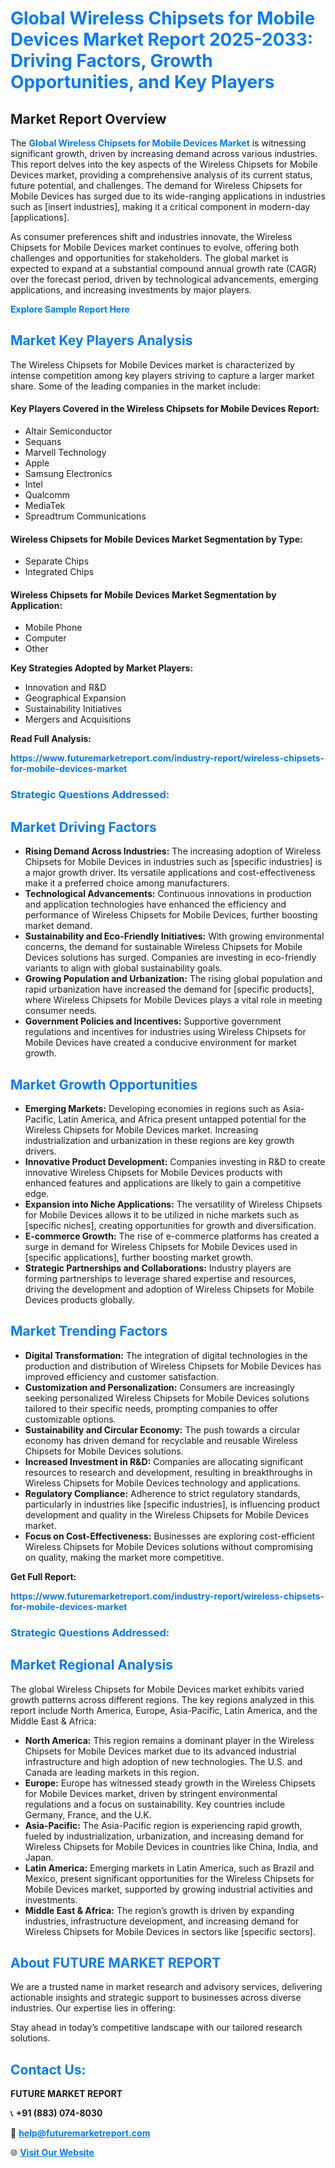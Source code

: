 <h1 style="color: #007BFF;">Global Wireless Chipsets for Mobile Devices Market Report 2025-2033: Driving Factors, Growth Opportunities, and Key Players</h1>

<section id="overview">
<h2>Market Report Overview</h2>
<p>The <a href="https://www.futuremarketreport.com/industry-report/wireless-chipsets-for-mobile-devices-market" style="color: #007BFF; text-decoration: none;"><strong>Global Wireless Chipsets for Mobile Devices Market</strong></a> is witnessing significant growth, driven by increasing demand across various industries. This report delves into the key aspects of the Wireless Chipsets for Mobile Devices market, providing a comprehensive analysis of its current status, future potential, and challenges. The demand for Wireless Chipsets for Mobile Devices has surged due to its wide-ranging applications in industries such as [insert industries], making it a critical component in modern-day [applications].</p>
<p>As consumer preferences shift and industries innovate, the Wireless Chipsets for Mobile Devices market continues to evolve, offering both challenges and opportunities for stakeholders. The global market is expected to expand at a substantial compound annual growth rate (CAGR) over the forecast period, driven by technological advancements, emerging applications, and increasing investments by major players.</p>
</section>

<section id="overview">
<p><a href="https://www.futuremarketreport.com/request-sample/reportId=81563" style="color: #007BFF; text-decoration: none;"><strong>Explore Sample Report Here</strong></a></p>
</section>

<section id="key-players">
<h2 style="color: #007BFF;">Market Key Players Analysis</h2>
<p>The Wireless Chipsets for Mobile Devices market is characterized by intense competition among key players striving to capture a larger market share. Some of the leading companies in the market include:</p>
<h4>Key Players Covered in the Wireless Chipsets for Mobile Devices Report:</h4>
<ul><li>Altair Semiconductor</li><li>Sequans</li><li>Marvell Technology</li><li>Apple</li><li>Samsung Electronics</li><li>Intel</li><li>Qualcomm</li><li>MediaTek</li><li>Spreadtrum Communications</li></ul>
<h4>Wireless Chipsets for Mobile Devices Market Segmentation by Type:</h4>
<ul><li>Separate Chips</li><li>Integrated Chips</li></ul>

<h4>Wireless Chipsets for Mobile Devices Market Segmentation by Application:</h4>
<ul><li>Mobile Phone</li><li>Computer</li><li>Other</li></ul>
<p><strong>Key Strategies Adopted by Market Players:</strong></p>
<ul>
<li>Innovation and R&D</li>
<li>Geographical Expansion</li>
<li>Sustainability Initiatives</li>
<li>Mergers and Acquisitions</li>
</ul>
</section>

<section>
<p><strong>Read Full Analysis: </strong></p><a href="https://www.futuremarketreport.com/industry-report/wireless-chipsets-for-mobile-devices-market" style="color: #007BFF; text-decoration: none;"><strong>https://www.futuremarketreport.com/industry-report/wireless-chipsets-for-mobile-devices-market</strong></a>
<h3 style="color: #007BFF;">Strategic Questions Addressed:</h3>
</section>

<section id="driving-factors">
<h2 style="color: #007BFF;">Market Driving Factors</h2>
<ul>
<li><strong>Rising Demand Across Industries:</strong> The increasing adoption of Wireless Chipsets for Mobile Devices in industries such as [specific industries] is a major growth driver. Its versatile applications and cost-effectiveness make it a preferred choice among manufacturers.</li>
<li><strong>Technological Advancements:</strong> Continuous innovations in production and application technologies have enhanced the efficiency and performance of Wireless Chipsets for Mobile Devices, further boosting market demand.</li>
<li><strong>Sustainability and Eco-Friendly Initiatives:</strong> With growing environmental concerns, the demand for sustainable Wireless Chipsets for Mobile Devices solutions has surged. Companies are investing in eco-friendly variants to align with global sustainability goals.</li>
<li><strong>Growing Population and Urbanization:</strong> The rising global population and rapid urbanization have increased the demand for [specific products], where Wireless Chipsets for Mobile Devices plays a vital role in meeting consumer needs.</li>
<li><strong>Government Policies and Incentives:</strong> Supportive government regulations and incentives for industries using Wireless Chipsets for Mobile Devices have created a conducive environment for market growth.</li>
</ul>
</section>

<section id="growth-opportunities">
<h2 style="color: #007BFF;">Market Growth Opportunities</h2>
<ul>
<li><strong>Emerging Markets:</strong> Developing economies in regions such as Asia-Pacific, Latin America, and Africa present untapped potential for the Wireless Chipsets for Mobile Devices market. Increasing industrialization and urbanization in these regions are key growth drivers.</li>
<li><strong>Innovative Product Development:</strong> Companies investing in R&D to create innovative Wireless Chipsets for Mobile Devices products with enhanced features and applications are likely to gain a competitive edge.</li>
<li><strong>Expansion into Niche Applications:</strong> The versatility of Wireless Chipsets for Mobile Devices allows it to be utilized in niche markets such as [specific niches], creating opportunities for growth and diversification.</li>
<li><strong>E-commerce Growth:</strong> The rise of e-commerce platforms has created a surge in demand for Wireless Chipsets for Mobile Devices used in [specific applications], further boosting market growth.</li>
<li><strong>Strategic Partnerships and Collaborations:</strong> Industry players are forming partnerships to leverage shared expertise and resources, driving the development and adoption of Wireless Chipsets for Mobile Devices products globally.</li>
</ul>
</section>

<section id="trending-factors">
<h2 style="color: #007BFF;">Market Trending Factors</h2>
<ul>
<li><strong>Digital Transformation:</strong> The integration of digital technologies in the production and distribution of Wireless Chipsets for Mobile Devices has improved efficiency and customer satisfaction.</li>
<li><strong>Customization and Personalization:</strong> Consumers are increasingly seeking personalized Wireless Chipsets for Mobile Devices solutions tailored to their specific needs, prompting companies to offer customizable options.</li>
<li><strong>Sustainability and Circular Economy:</strong> The push towards a circular economy has driven demand for recyclable and reusable Wireless Chipsets for Mobile Devices solutions.</li>
<li><strong>Increased Investment in R&D:</strong> Companies are allocating significant resources to research and development, resulting in breakthroughs in Wireless Chipsets for Mobile Devices technology and applications.</li>
<li><strong>Regulatory Compliance:</strong> Adherence to strict regulatory standards, particularly in industries like [specific industries], is influencing product development and quality in the Wireless Chipsets for Mobile Devices market.</li>
<li><strong>Focus on Cost-Effectiveness:</strong> Businesses are exploring cost-efficient Wireless Chipsets for Mobile Devices solutions without compromising on quality, making the market more competitive.</li>
</ul>
</section>

<section>
<p><strong>Get Full Report: </strong></p><a href="https://www.futuremarketreport.com/industry-report/wireless-chipsets-for-mobile-devices-market" style="color: #007BFF; text-decoration: none;"><strong>https://www.futuremarketreport.com/industry-report/wireless-chipsets-for-mobile-devices-market</strong></a>
<h3 style="color: #007BFF;">Strategic Questions Addressed:</h3>
</section>


<section id="regional-analysis">
<h2 style="color: #007BFF;">Market Regional Analysis</h2>
<p>The global Wireless Chipsets for Mobile Devices market exhibits varied growth patterns across different regions. The key regions analyzed in this report include North America, Europe, Asia-Pacific, Latin America, and the Middle East & Africa:</p>
<ul>
<li><strong>North America:</strong> This region remains a dominant player in the Wireless Chipsets for Mobile Devices market due to its advanced industrial infrastructure and high adoption of new technologies. The U.S. and Canada are leading markets in this region.</li>
<li><strong>Europe:</strong> Europe has witnessed steady growth in the Wireless Chipsets for Mobile Devices market, driven by stringent environmental regulations and a focus on sustainability. Key countries include Germany, France, and the U.K.</li>
<li><strong>Asia-Pacific:</strong> The Asia-Pacific region is experiencing rapid growth, fueled by industrialization, urbanization, and increasing demand for Wireless Chipsets for Mobile Devices in countries like China, India, and Japan.</li>
<li><strong>Latin America:</strong> Emerging markets in Latin America, such as Brazil and Mexico, present significant opportunities for the Wireless Chipsets for Mobile Devices market, supported by growing industrial activities and investments.</li>
<li><strong>Middle East & Africa:</strong> The region’s growth is driven by expanding industries, infrastructure development, and increasing demand for Wireless Chipsets for Mobile Devices in sectors like [specific sectors].</li>
</ul>
</section>

<footer>
<h2 style="color: #007BFF;">About FUTURE MARKET REPORT</h2>
<p>We are a trusted name in market research and advisory services, delivering actionable insights and strategic support to businesses across diverse industries. Our expertise lies in offering:</p>

<p>Stay ahead in today’s competitive landscape with our tailored research solutions.</p>

<h2 style="color: #007BFF;">Contact Us:</h2>
<p><strong>FUTURE MARKET REPORT</strong></p>
<p>📞 <strong>+91 (883) 074-8030</strong></p>
<p>📧 <strong><a href="mailto:help@futuremarketreport.com" style="color: #007BFF;">help@futuremarketreport.com</a></strong></p>
<p>🌐 <strong><a href="https://www.futuremarketreport.com/" style="color: #007BFF;">Visit Our Website</a></strong></p>
</footer>